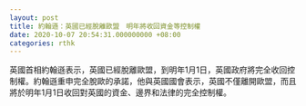 ```yaml
---
layout: post
title: 約翰遜：英國已經脫離歐盟　明年將收回資金等控制權
date: 2020-10-07 20:54:31.000000000 +08:00
categories: rthk
---
```


英國首相約翰遜表示，英國已經脫離歐盟，到明年1月1日，英國政府將完全收回控制權。約翰遜重申完全脫歐的承諾，他與英國國會表示，英國不僅離開歐盟，而且將於明年1月1日收回對英國的資金、邊界和法律的完全控制權。
 
